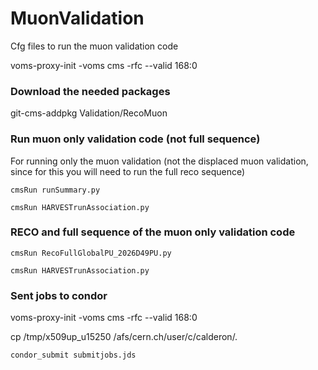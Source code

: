 # MuonValidation
Cfg files to run the muon validation code 

voms-proxy-init -voms cms -rfc --valid 168:0                                                                                         

### Download the needed packages 

git-cms-addpkg Validation/RecoMuon 

### Run muon only validation code (not full sequence)

For running only the muon validation (not the displaced muon validation, since for this you will need to run the full reco sequence)

```
cmsRun runSummary.py 
```

``` 
cmsRun HARVESTrunAssociation.py
``` 

### RECO and full sequence of the muon only validation code

```                                                                                                                                 
cmsRun RecoFullGlobalPU_2026D49PU.py
```   

```
cmsRun HARVESTrunAssociation.py
```


### Sent jobs to condor

voms-proxy-init -voms cms -rfc --valid 168:0

cp /tmp/x509up_u15250  /afs/cern.ch/user/c/calderon/. 


```
condor_submit submitjobs.jds      
```
